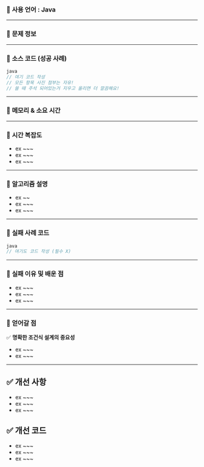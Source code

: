 ### 📌 **사용 언어** : Java

---
### 📌 **문제 정보**


---

### 📌 **소스 코드 (성공 사례)**

```java
java
// 여기 코드 작성
// 모든 항목 사진 첨부는 자유!
// 쓸 때 주석 되어있는거 지우고 올리면 더 깔끔해요!

```

---
### 📌 **메모리 & 소요 시간**







---
### 📌 **시간 복잡도**

- ex ~~~
- ex ~~~
- ex ~~~

---

### 📌 **알고리즘 설명**

- ex ~~
- ex ~~~
- ex ~~~

---

### 📌 **실패 사례 코드**

```java
java
// 여기도 코드 작성 (필수 X)

```

---

### 📌 **실패 이유 및 배운 점**

- ex ~~~
- ex ~~~
- ex ~~~

---

### 📌 **얻어갈 점**

✅ **명확한 조건식 설계의 중요성**

- ex ~~~
- ex ~~~

---

## ✅ 개선 사항

- ex ~~~
- ex ~~~
- ex ~~~

## ✅ 개선 코드

- ex ~~~
- ex ~~~
- ex ~~~
